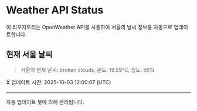 
# Weather API Status

이 리포지토리는 OpenWeather API를 사용하여 서울의 날씨 정보를 자동으로 업데이트합니다.

## 현재 서울 날씨
> 서울의 현재 날씨: broken clouds, 온도: 19.59°C, 습도: 66%

⏳ 업데이트 시간: 2025-10-03 12:00:07 (UTC)

---
자동 업데이트 봇에 의해 관리됩니다.
